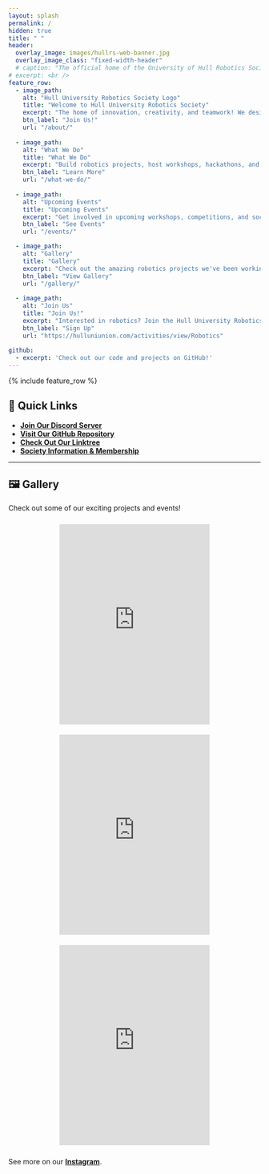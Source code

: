 ```yaml
---
layout: splash
permalink: /
hidden: true
title: " "
header:
  overlay_image: images/hullrs-web-banner.jpg
  overlay_image_class: "fixed-width-header"
  # caption: "The official home of the University of Hull Robotics Society"
# excerpt: <br />
feature_row:
  - image_path: 
    alt: "Hull University Robotics Society Logo"
    title: "Welcome to Hull University Robotics Society"
    excerpt: "The home of innovation, creativity, and teamwork! We design, build, and run exciting robotics projects."
    btn_label: "Join Us!"
    url: "/about/"
  
  - image_path: 
    alt: "What We Do"
    title: "What We Do"
    excerpt: "Build robotics projects, host workshops, hackathons, and competitions for all skill levels."
    btn_label: "Learn More"
    url: "/what-we-do/"
  
  - image_path: 
    alt: "Upcoming Events"
    title: "Upcoming Events"
    excerpt: "Get involved in upcoming workshops, competitions, and social events!"
    btn_label: "See Events"
    url: "/events/"

  - image_path: 
    alt: "Gallery"
    title: "Gallery"
    excerpt: "Check out the amazing robotics projects we've been working on!"
    btn_label: "View Gallery"
    url: "/gallery/"
  
  - image_path: 
    alt: "Join Us"
    title: "Join Us!"
    excerpt: "Interested in robotics? Join the Hull University Robotics Society today!"
    btn_label: "Sign Up"
    url: "https://hulluniunion.com/activities/view/Robotics"
  
github:
  - excerpt: 'Check out our code and projects on GitHub!'
---
```


<!-- {% include feature_row id="intro" type="center" %} -->
{% include feature_row %}

## 🔗 Quick Links  
- [**Join Our Discord Server**](https://discord.gg/DaNcZb7zvd)  
- [**Visit Our GitHub Repository**](https://github.com/Hull-Robotics-Society)  
- [**Check Out Our Linktree**](https://www.linktr.ee/HU_RS)  
- [**Society Information & Membership**](https://hulluniunion.com/activities/view/Robotics)  

---

## 🖼️ Gallery  
Check out some of our exciting projects and events!  
<div style="text-align: center;">
  <iframe 
    src="https://www.instagram.com/p/C-_BLd3utZe/embed"
    width="300" 
    height="400" 
    frameborder="0" 
    scrolling="no" 
    allowtransparency="true" 
    style="margin: 10px;">
  </iframe>
  <iframe 
    src="https://www.instagram.com/p/DDZYD4RuAYt/embed"
    width="300" 
    height="400" 
    frameborder="0" 
    scrolling="no" 
    allowtransparency="true" 
    style="margin: 10px;">
  </iframe>
  <iframe 
    src="https://www.instagram.com/p/DDj5TVotKq-/embed"
    width="300" 
    height="400" 
    frameborder="0" 
    scrolling="no" 
    allowtransparency="true" 
    style="margin: 10px;">
  </iframe>
</div>


See more on our [**Instagram**](https://instagram.com/hull_rs).
